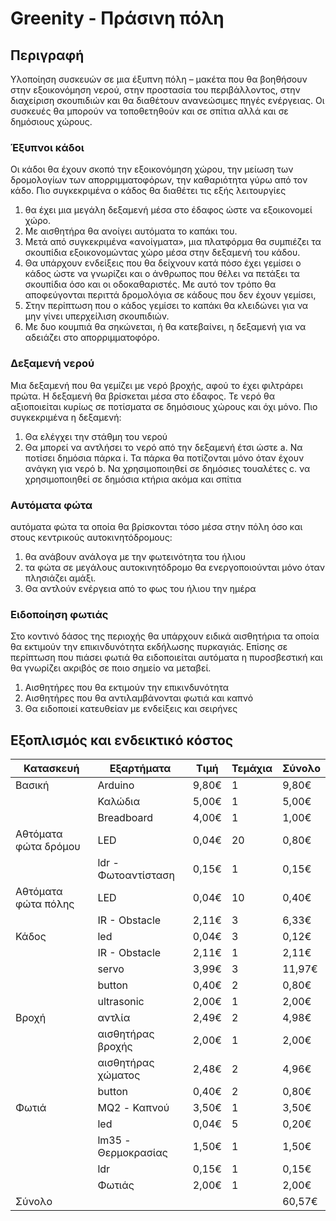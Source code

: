 # Greenity - Πράσινη πόλη

##  Περιγραφή

Υλοποίηση συσκευών σε μια έξυπνη πόλη – μακέτα που θα βοηθήσουν στην εξοικονόμηση νερού, στην προστασία του περιβάλλοντος, στην διαχείριση σκουπιδιών και θα διαθέτουν ανανεώσιμες πηγές ενέργειας. Οι συσκευές θα μπορούν να τοποθετηθούν και σε σπίτια αλλά και σε δημόσιους χώρους.

### Έξυπνοι κάδοι
Οι κάδοι θα έχουν σκοπό την εξοικονόμηση χώρου, την μείωση των δρομολογίων των απορριμματοφόρων, την καθαριότητα γύρω από τον κάδο. Πιο συγκεκριμένα ο κάδος θα διαθέτει τις εξής λειτουργίες
1. θα έχει μια μεγάλη δεξαμενή μέσα στο έδαφος ώστε να εξοικονομεί χώρο.
2. Με αισθητήρα θα ανοίγει αυτόματα το καπάκι του.
3. Μετά από συγκεκριμένα «ανοίγματα», μια πλατφόρμα θα συμπιέζει τα σκουπίδια εξοικονομώντας χώρο μέσα στην δεξαμενή του κάδου.
4. Θα υπάρχουν ενδείξεις που θα δείχνουν κατά πόσο έχει γεμίσει ο κάδος ώστε να γνωρίζει και ο άνθρωπος που θέλει να πετάξει τα σκουπίδια όσο και οι οδοκαθαριστές. Με αυτό τον τρόπο θα αποφεύγονται περιττά δρομολόγια σε κάδους που δεν έχουν γεμίσει,
5. Στην περίπτωση που ο κάδος γεμίσει το καπάκι θα κλειδώνει για να μην γίνει υπερχείλιση σκουπιδιών.
6. Με δυο κουμπιά θα σηκώνεται, ή θα κατεβαίνει, η δεξαμενή για να αδειάζει στο απορριμματοφόρο.

### Δεξαμενή νερού
Μια δεξαμενή που θα γεμίζει με νερό βροχής, αφού το έχει φιλτράρει πρώτα. Η δεξαμενή θα βρίσκεται μέσα στο έδαφος. Τε νερό θα αξιοποιείται κυρίως σε ποτίσματα σε δημόσιους χώρους και όχι μόνο. Πιο συγκεκριμένα η δεξαμενή:
1.	Θα ελέγχει την στάθμη του νερού
2.	Θα μπορεί να αντλήσει το νερό από την δεξαμενή έτσι ώστε
a.	Να ποτίσει δημόσια πάρκα
i.	Τα πάρκα θα ποτίζονται μόνο όταν έχουν ανάγκη για νερό
b.	Να χρησιμοποιηθεί σε δημόσιες τουαλέτες
c.	να χρησιμοποιηθεί σε δημόσια κτήρια ακόμα και σπίτια

### Αυτόματα φώτα
αυτόματα φώτα τα οποία θα βρίσκονται τόσο μέσα στην πόλη όσο και στους κεντρικούς αυτοκινητόδρομους:
1.	θα ανάβουν ανάλογα με την φωτεινότητα του ήλιου
2.	τα φώτα σε μεγάλους αυτοκινητόδρομο θα ενεργοποιούνται μόνο όταν πλησιάζει αμάξι.
3.	Θα αντλούν ενέργεια από το φως του ήλιου την ημέρα

### Ειδοποίηση φωτιάς
Στο κοντινό δάσος της περιοχής θα υπάρχουν ειδικά αισθητήρια τα οποία θα εκτιμούν την επικινδυνότητα εκδήλωσης πυρκαγιάς. Επίσης σε περίπτωση που πιάσει φωτιά θα ειδοποιείται αυτόματα η πυροσβεστική και θα γνωρίζει ακριβός σε ποιο σημείο να μεταβεί.
1.	Αισθητήρες που θα εκτιμούν την επικινδυνότητα
2.	Αισθητήρες που θα αντιλαμβάνονται φωτιά και καπνό
3.	Θα ειδοποιεί κατευθείαν με ενδείξεις και σειρήνες

## Εξοπλισμός και ενδεικτικό κόστος


| Κατασκευή            | Εξαρτήματα         | Τιμή   | Τεμάχια | Σύνολο  |
|----------------------|--------------------|--------|---------|---------|
| Βασική               | Arduino            | 9,80€  | 1       | 9,80€   |
|                      | Καλώδια            | 5,00€  | 1       | 5,00€   |
|                      | Breadboard         | 4,00€  | 1       | 1,00€   |
| Αθτόματα φώτα δρόμου | LED                | 0,04€  | 20      | 0,80€   |
|                      | ldr - Φωτοαντίσταση| 0,15€  | 1       | 0,15€   |
| Αθτόματα φώτα πόλης  | LED                | 0,04€  | 10      | 0,40€   |
|                      | IR - Obstacle      | 2,11€  | 3       | 6,33€   |
| Κάδος                | led                | 0,04€  | 3       | 0,12€   |
|                      | IR - Obstacle      | 2,11€  | 1       | 2,11€   |
|                      | servo              | 3,99€  | 3       | 11,97€  |
|                      | button             | 0,40€  | 2       | 0,80€   |
|                      | ultrasonic         | 2,00€  | 1       | 2,00€   |
| Βροχή                | αντλία             | 2,49€  | 2       | 4,98€   |
|                      | αισθητήρας βροχής  | 2,00€  | 1       | 2,00€   |
|                      | αισθητήρας χώματος | 2,48€  | 2       | 4,96€   |
|                      | button             | 0,40€  | 2       | 0,80€   |
| Φωτιά                | MQ2 - Καπνού       | 3,50€  | 1       | 3,50€   |
|                      | led                | 0,04€  | 5       | 0,20€   |
|                      | lm35 - Θερμοκρασίας| 1,50€  | 1       | 1,50€   |
|                      | ldr                | 0,15€  | 1       | 0,15€   |
|                      | Φωτιάς             | 2,00€  | 1       | 2,00€   |
| Σύνολο               |                    |        |         | 60,57€  |


